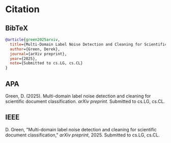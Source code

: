 # Citation

## BibTeX

```bibtex
@article{green2025arxiv,
  title={Multi-Domain Label Noise Detection and Cleaning for Scientific Document Classification},
  author={Green, Derek},
  journal={arXiv preprint},
  year={2025},
  note={Submitted to cs.LG, cs.CL}
}
```

## APA

Green, D. (2025). Multi-domain label noise detection and cleaning for scientific document classification. *arXiv preprint*. Submitted to cs.LG, cs.CL.

## IEEE

D. Green, "Multi-domain label noise detection and cleaning for scientific document classification," *arXiv preprint*, 2025. Submitted to cs.LG, cs.CL.
